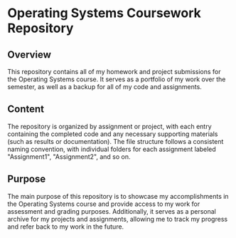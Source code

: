 # Operating Systems Coursework Repository

## Overview

This repository contains all of my homework and project submissions for the Operating Systems course. It serves as a portfolio of my work over the semester, as well as a backup for all of my code and assignments.

## Content

The repository is organized by assignment or project, with each entry containing the completed code and any necessary supporting materials (such as results or documentation). The file structure follows a consistent naming convention, with individual folders for each assignment labeled "Assignment1", "Assignment2", and so on.

## Purpose

The main purpose of this repository is to showcase my accomplishments in the Operating Systems course and provide access to my work for assessment and grading purposes. Additionally, it serves as a personal archive for my projects and assignments, allowing me to track my progress and refer back to my work in the future.
